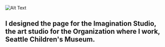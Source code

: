![Alt Text](http://thechildrensmuseum.org/wp-content/themes/SCM/images/scm_logo.png)

## I designed the page for the Imagination Studio, the art studio for the Organization where I work, Seattle Children's Museum.

